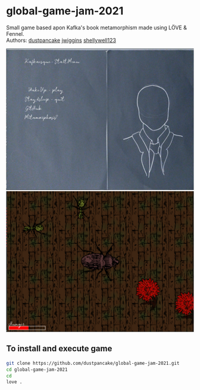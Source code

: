 # global-game-jam-2021
Small game based apon Kafka's book metamorphism made using LÖVE & Fennel.\
Authors: [dustpancake](https://github.com/dustpancake) [jwiggins](https://github.com/jwiggins) [shellywell123](https://github.com/shellywell123)
<p float="left">
  <img src="assets/screenshot.png" width="800" />
  <img src="assets/screenshot2.png" width="800" />
</p>


## To install and execute game
```bash
git clone https://github.com/dustpancake/global-game-jam-2021.git
cd global-game-jam-2021
cd 
love .
```